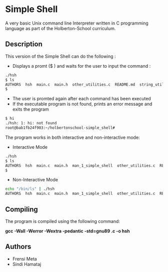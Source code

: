 # Simple Shell

A very basic Unix command line Interpreter written in C programming language as part of the Holberton-School curriculum.

## Description

This version of the Simple Shell can do the following :

- Displays a promt ($ ) and waits for the user to input the command :

```bash
./hsh
$ ls
AUTHORS  hsh  main.c  main.h  other_utilities.c  README.md  string_utilities.c
$ 
```
- The user is promted again after each command has been executed
- If the executable program is not found, prints an error message and exits the program

```bash
$ hi
./hsh: 1: hi: not found
root@bab1fb24f903:~/holbertonschool-simple_shell#
```
The program works in both interactive and non-interactive mode:
- Interactive Mode
```bash
./hsh 
$ ls
AUTHORS  hsh  main.c  main.h  man_1_simple_shell  other_utilities.c  README.md	string_utilities.c
$
```
- Non-Interactive Mode
```bash
echo "/bin/ls" | ./hsh
AUTHORS  hsh  main.c  main.h  man_1_simple_shell  other_utilities.c  README.md	string_utilities.c
```

## Compiling
The program is compiled using the following command:

**gcc -Wall -Werror -Wextra -pedantic -std=gnu89 .c -o hsh**
## Authors

- Frensi Meta
- Sindi Hamataj
